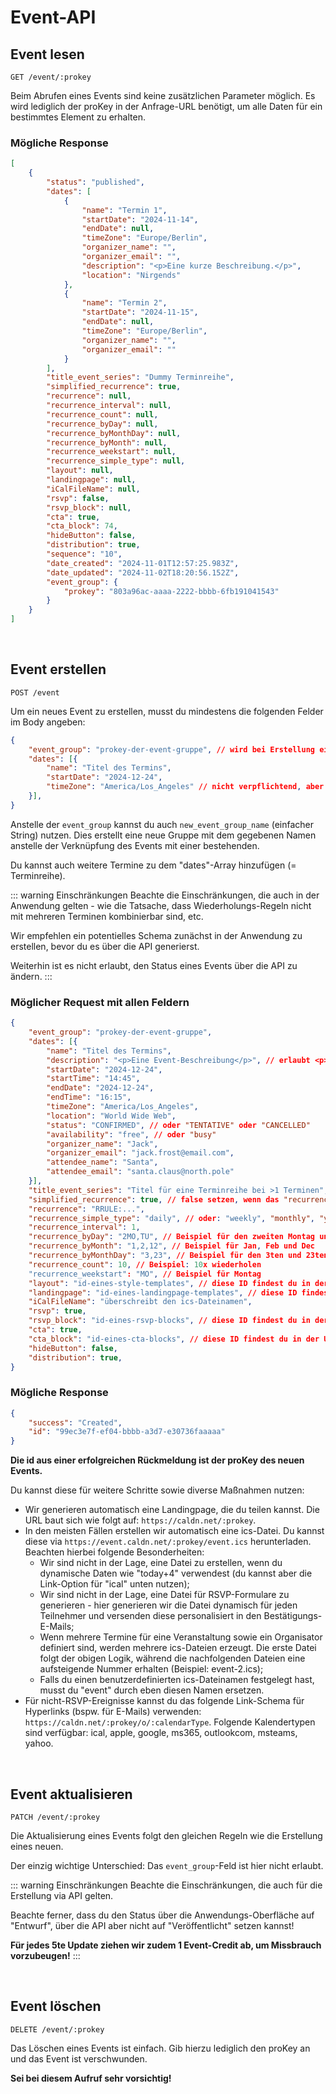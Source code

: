 
# Event-API

## Event lesen

```
GET /event/:prokey
```

Beim Abrufen eines Events sind keine zusätzlichen Parameter möglich. Es wird lediglich der proKey in der Anfrage-URL benötigt, um alle Daten für ein bestimmtes Element zu erhalten.

### Mögliche Response

```json
[
    {
        "status": "published",
        "dates": [
            {
                "name": "Termin 1",
                "startDate": "2024-11-14",
                "endDate": null,
                "timeZone": "Europe/Berlin",
                "organizer_name": "",
                "organizer_email": "",
                "description": "<p>Eine kurze Beschreibung.</p>",
                "location": "Nirgends"
            },
            {
                "name": "Termin 2",
                "startDate": "2024-11-15",
                "endDate": null,
                "timeZone": "Europe/Berlin",
                "organizer_name": "",
                "organizer_email": ""
            }
        ],
        "title_event_series": "Dummy Terminreihe",
        "simplified_recurrence": true,
        "recurrence": null,
        "recurrence_interval": null,
        "recurrence_count": null,
        "recurrence_byDay": null,
        "recurrence_byMonthDay": null,
        "recurrence_byMonth": null,
        "recurrence_weekstart": null,
        "recurrence_simple_type": null,
        "layout": null,
        "landingpage": null,
        "iCalFileName": null,
        "rsvp": false,
        "rsvp_block": null,
        "cta": true,
        "cta_block": 74,
        "hideButton": false,
        "distribution": true,
        "sequence": "10",
        "date_created": "2024-11-01T12:57:25.983Z",
        "date_updated": "2024-11-02T18:20:56.152Z",
        "event_group": {
            "prokey": "803a96ac-aaaa-2222-bbbb-6fb191041543"
        }
    }
]
```

<br />

## Event erstellen

```
POST /event
```

Um ein neues Event zu erstellen, musst du mindestens die folgenden Felder im Body angeben:

```json
{
    "event_group": "prokey-der-event-gruppe", // wird bei Erstellung einer Gruppe als "id" zurückgegeben; auch über die UI der Anwendung einsehbar
    "dates": [{
        "name": "Titel des Termins",
        "startDate": "2024-12-24",
        "timeZone": "America/Los_Angeles" // nicht verpflichtend, aber strengstens empfohlen
    }],
}
```

Anstelle der `event_group` kannst du auch `new_event_group_name` (einfacher String) nutzen. Dies erstellt eine neue Gruppe mit dem gegebenen Namen anstelle der Verknüpfung des Events mit einer bestehenden.

Du kannst auch weitere Termine zu dem "dates"-Array hinzufügen (= Terminreihe).

::: warning Einschränkungen
Beachte die Einschränkungen, die auch in der Anwendung gelten - wie die Tatsache, dass Wiederholungs-Regeln nicht mit mehreren Terminen kombinierbar sind, etc.

Wir empfehlen ein potentielles Schema zunächst in der Anwendung zu erstellen, bevor du es über die API generierst.

Weiterhin ist es nicht erlaubt, den Status eines Events über die API zu ändern.
:::

### Möglicher Request mit allen Feldern

```json
{
    "event_group": "prokey-der-event-gruppe",
    "dates": [{
        "name": "Titel des Termins",
        "description": "<p>Eine Event-Beschreibung</p>", // erlaubt <p>, <strong>, <em>, <u>, <h1>, <h2>, <h3>, <h4>, <ul>, <ol>, <li>, <a>
        "startDate": "2024-12-24",
        "startTime": "14:45",
        "endDate": "2024-12-24",
        "endTime": "16:15",
        "timeZone": "America/Los_Angeles",
        "location": "World Wide Web",
        "status": "CONFIRMED", // oder "TENTATIVE" oder "CANCELLED"
        "availability": "free", // oder "busy"
        "organizer_name": "Jack",
        "organizer_email": "jack.frost@email.com",
        "attendee_name": "Santa",
        "attendee_email": "santa.claus@north.pole"
    }],
    "title_event_series": "Titel für eine Terminreihe bei >1 Terminen",
    "simplified_recurrence": true, // false setzen, wenn das "recurrence"-Feld genutzt werden soll. Dieses muss eine RRULE beinhalten; true, wenn stattdessen die übrigen recurrence-Felder genutzt werden sollen
    "recurrence": "RRULE:...",
    "recurrence_simple_type": "daily", // oder: "weekly", "monthly", "yearly",
    "recurrence_interval": 1,
    "recurrence_byDay": "2MO,TU", // Beispiel für den zweiten Montag und jeden Dienstag
    "recurrence_byMonth": "1,2,12", // Beispiel für Jan, Feb und Dec
    "recurrence_byMonthDay": "3,23", // Beispiel für den 3ten und 23ten Tag des Monats
    "recurrence_count": 10, // Beispiel: 10x wiederholen
    "recurrence_weekstart": "MO", // Beispiel für Montag
    "layout": "id-eines-style-templates", // diese ID findest du in der URL des entsprechenden Elements in der Anwendung
    "landingpage": "id-eines-landingpage-templates", // diese ID findest du in der URL des entsprechenden Elements in der Anwendung
    "iCalFileName": "überschreibt den ics-Dateinamen",
    "rsvp": true,
    "rsvp_block": "id-eines-rsvp-blocks", // diese ID findest du in der URL des entsprechenden Elements in der Anwendung oder in der Response bei Erstellung eines RSVP-Blocks über die API
    "cta": true,
    "cta_block": "id-eines-cta-blocks", // diese ID findest du in der URL des entsprechenden Elements in der Anwendung
    "hideButton": false,
    "distribution": true,
}
```

### Mögliche Response

```json
{
    "success": "Created",
    "id": "99ec3e7f-ef04-bbbb-a3d7-e30736faaaaa"
}
```

**Die id aus einer erfolgreichen Rückmeldung ist der proKey des neuen Events.**

Du kannst diese für weitere Schritte sowie diverse Maßnahmen nutzen:

* Wir generieren automatisch eine Landingpage, die du teilen kannst. Die URL baut sich wie folgt auf: `https://caldn.net/:prokey`.
* In den meisten Fällen erstellen wir automatisch eine ics-Datei. Du kannst diese via `https://event.caldn.net/:prokey/event.ics` herunterladen. Beachten hierbei folgende Besonderheiten:
  * Wir sind nicht in der Lage, eine Datei zu erstellen, wenn du dynamische Daten wie "today+4" verwendest (du kannst aber die Link-Option für "ical" unten nutzen);
  * Wir sind nicht in der Lage, eine Datei für RSVP-Formulare zu generieren - hier generieren wir die Datei dynamisch für jeden Teilnehmer und versenden diese personalisiert in den Bestätigungs-E-Mails;
  * Wenn mehrere Termine für eine Veranstaltung sowie ein Organisator definiert sind, werden mehrere ics-Dateien erzeugt. Die erste Datei folgt der obigen Logik, während die nachfolgenden Dateien eine aufsteigende Nummer erhalten (Beispiel: event-2.ics);
  * Falls du einen benutzerdefinierten ics-Dateinamen festgelegt hast, musst du "event" durch eben diesen Namen ersetzen.
* Für nicht-RSVP-Ereignisse kannst du das folgende Link-Schema für Hyperlinks (bspw. für E-Mails) verwenden: `https://caldn.net/:prokey/o/:calendarType`. Folgende Kalendertypen sind verfügbar: ical, apple, google, ms365, outlookcom, msteams, yahoo.

<br />

## Event aktualisieren

```
PATCH /event/:prokey
```

Die Aktualisierung eines Events folgt den gleichen Regeln wie die Erstellung eines neuen.

Der einzig wichtige Unterschied: Das `event_group`-Feld ist hier nicht erlaubt.

::: warning Einschränkungen
Beachte die Einschränkungen, die auch für die Erstellung via API gelten.

Beachte ferner, dass du den Status über die Anwendungs-Oberfläche auf "Entwurf", über die API aber nicht auf "Veröffentlicht" setzen kannst!

**Für jedes 5te Update ziehen wir zudem 1 Event-Credit ab, um Missbrauch vorzubeugen!**
:::

<br />

## Event löschen

```
DELETE /event/:prokey
```

Das Löschen eines Events ist einfach. Gib hierzu lediglich den proKey an und das Event ist verschwunden.

**Sei bei diesem Aufruf sehr vorsichtig!**
